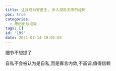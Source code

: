 ```yaml
---
title: 让我成为安虚壬, 步入混乱无序的经历
poc: true
categories:
  - 黑历史与垃圾
tags: []
id: '199'
date: 2021-07-14 18:05:03
---
```


细节不想提了

自私不会被认为是自私,而是寡言内敛,不高调,值得信赖
